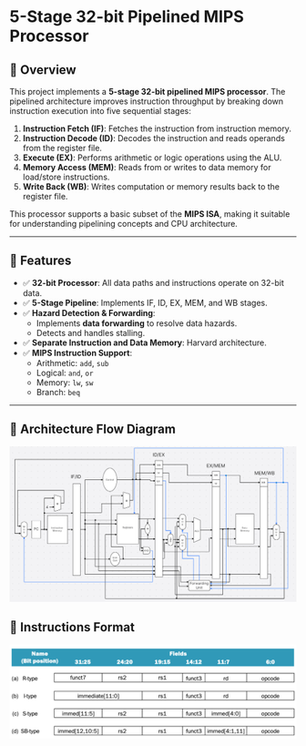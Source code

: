 # 5-Stage 32-bit Pipelined MIPS Processor

## 📘 Overview
This project implements a **5-stage 32-bit pipelined MIPS processor**. The pipelined architecture improves instruction throughput by breaking down instruction execution into five sequential stages:

1. **Instruction Fetch (IF)**: Fetches the instruction from instruction memory.
2. **Instruction Decode (ID)**: Decodes the instruction and reads operands from the register file.
3. **Execute (EX)**: Performs arithmetic or logic operations using the ALU.
4. **Memory Access (MEM)**: Reads from or writes to data memory for load/store instructions.
5. **Write Back (WB)**: Writes computation or memory results back to the register file.

This processor supports a basic subset of the **MIPS ISA**, making it suitable for understanding pipelining concepts and CPU architecture.

---

## 🚀 Features

- ✅ **32-bit Processor**: All data paths and instructions operate on 32-bit data.
- ✅ **5-Stage Pipeline**: Implements IF, ID, EX, MEM, and WB stages.
- ✅ **Hazard Detection & Forwarding**:
  - Implements **data forwarding** to resolve data hazards.
  - Detects and handles stalling.
- ✅ **Separate Instruction and Data Memory**: Harvard architecture.
- ✅ **MIPS Instruction Support**:
  - Arithmetic: `add`, `sub`
  - Logical: `and`, `or`
  - Memory: `lw`, `sw`
  - Branch: `beq`

---

## 📍 Architecture Flow Diagram

![Architecture Diagram](https://github.com/RohanRudra/5-stage-32-bit-pipelined-MIPS/blob/master/Flow%20Diagram%20New.png)

## 📍 Instructions Format
![Instructions Format](https://github.com/RohanRudra/5-stage-32-bit-pipelined-MIPS/blob/master/instr_type_format.png)


